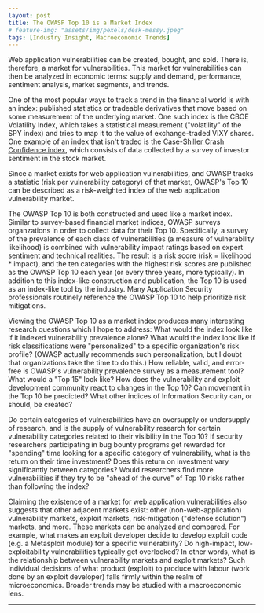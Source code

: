```yaml
---
layout: post
title: The OWASP Top 10 is a Market Index
# feature-img: "assets/img/pexels/desk-messy.jpeg"
tags: [Industry Insight, Macroeconomic Trends]
---
```


Web application vulnerabilities can be created, bought, and sold. There is,
therefore, a market for vulnerabilities. This market for vulnerabilities can
then be analyzed in economic terms: supply and demand, performance, sentiment
analysis, market segments, and trends.

One of the most popular ways to track a trend in the financial world is with an
index: published statistics or tradeable derivatives that move based on some
measurement of the underlying market. One such index is the CBOE Volatility
Index, which takes a statistical measurement ("volatility" of the SPY index)
and tries to map it to the value of exchange-traded VIXY shares. One example of
an index that isn't traded is the 
<a href="https://som.yale.edu/faculty-research/centers-initiatives/international-center-for-finance/data/stock-market-confidence-indices/stock-market-confidence-indices">Case-Shiller Crash Confidence index</a>,
which consists of data collected by a survey of investor sentiment in the stock market.

Since a market exists for web application vulnerabilities, and OWASP tracks a
statistic (risk per vulnerability category) of that market, OWASP's Top 10 can
be described as a risk-weighted index of the web application vulnerability
market.

The OWASP Top 10 is both constructed and used like a market index. Similar to
survey-based financial market indices, OWASP surveys organzations in order to
collect data for their Top 10. Specifically, a survey of the prevalence of each class of
vulnerabilities (a measure of vulnerability likelihood) is combined with
vulnerability impact ratings based on expert sentiment and technical realities.
The result is a risk score (risk = likelihood \* impact), and the ten
categories with the highest risk scores are published as the OWASP Top 10 each
year (or every three years, more typically). In addition to this index-like
construction and publication, the Top 10 is used as an index-like tool by the
industry. Many Application Security professionals routinely reference the OWASP
Top 10 to help prioritize risk mitigations.

Viewing the OWASP Top 10 as a market index produces many interesting research
questions which I hope to address: What would the index look like if it indexed
vulnerability prevalence alone? What would the index look like if risk
classifications were "personalized" to a specific organization's risk profile?
(OWASP actually recommends such personalization, but I doubt that organizations
take the time to do this.) How reliable, valid, and error-free is OWASP's
vulnerability prevalence survey as a measurement tool? What would a "Top 15"
look like?  How does the vulnerability and exploit development community react
to changes in the Top 10? Can movement in the Top 10 be predicted? What other
indices of Information Security can, or should, be created?

Do certain categories of vulnerabilities have an oversupply or
undersupply of research, and is the supply of vulnerability research for
certain vulnerability categories related to their visibility in the Top 10? If
security researchers participating in bug bounty programs get rewarded for
"spending" time looking for a specific category of vulnerability, what is the
return on their time investment? Does this return on investment vary
significantly between categories? Would researchers find more vulnerabilities
if they try to be "ahead of the curve" of Top 10 risks rather than following
the index?

Claiming the existence of a market for web application vulnerabilities also
suggests that other adjacent markets exist: other (non-web-application)
vulnerability markets, exploit markets, risk-mitigation ("defense solution")
markets, and more. These markets can be analyzed and compared. For example,
what makes an exploit developer decide to develop exploit code (e.g. a
Metasploit module) for a specific vulnerability? Do high-impact,
low-exploitability vulnerabilities typically get overlooked? In other words,
what is the relationship between vulnerability markets and exploit markets?
Such individual decisions of what product (exploit) to
produce with labour (work done by an exploit developer) falls firmly within the
realm of microeconomics. Broader trends may be studied with a
macroeconomic lens.


----

<!--span class="footnote">\*I am speculating on the targeted nature of the linked incident. Targeted
attack or not, prolific traders should see this incident as a cautionary tale.</span-->
